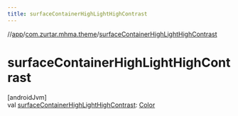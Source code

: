```yaml
---
title: surfaceContainerHighLightHighContrast
---
```

//[app](../../index.html)/[com.zurtar.mhma.theme](index.html)/[surfaceContainerHighLightHighContrast](surface-container-high-light-high-contrast.html)



# surfaceContainerHighLightHighContrast



[androidJvm]\
val [surfaceContainerHighLightHighContrast](surface-container-high-light-high-contrast.html): [Color](https://developer.android.com/reference/kotlin/androidx/compose/ui/graphics/Color.html)



